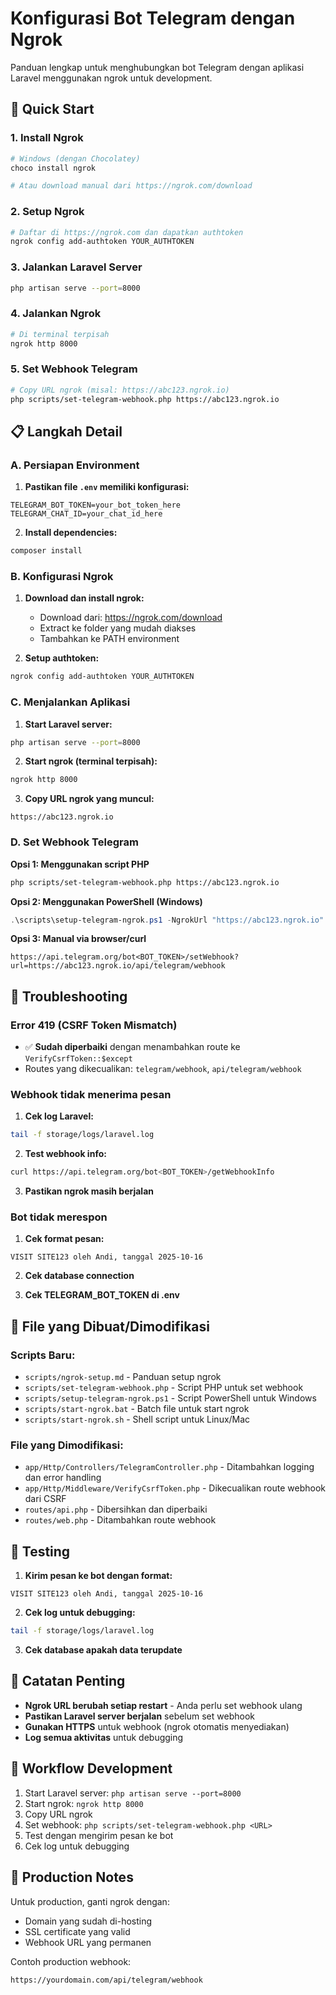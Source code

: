 # Konfigurasi Bot Telegram dengan Ngrok

Panduan lengkap untuk menghubungkan bot Telegram dengan aplikasi Laravel menggunakan ngrok untuk development.

## 🚀 Quick Start

### 1. Install Ngrok
```bash
# Windows (dengan Chocolatey)
choco install ngrok

# Atau download manual dari https://ngrok.com/download
```

### 2. Setup Ngrok
```bash
# Daftar di https://ngrok.com dan dapatkan authtoken
ngrok config add-authtoken YOUR_AUTHTOKEN
```

### 3. Jalankan Laravel Server
```bash
php artisan serve --port=8000
```

### 4. Jalankan Ngrok
```bash
# Di terminal terpisah
ngrok http 8000
```

### 5. Set Webhook Telegram
```bash
# Copy URL ngrok (misal: https://abc123.ngrok.io)
php scripts/set-telegram-webhook.php https://abc123.ngrok.io
```

## 📋 Langkah Detail

### A. Persiapan Environment

1. **Pastikan file `.env` memiliki konfigurasi:**
```env
TELEGRAM_BOT_TOKEN=your_bot_token_here
TELEGRAM_CHAT_ID=your_chat_id_here
```

2. **Install dependencies:**
```bash
composer install
```

### B. Konfigurasi Ngrok

1. **Download dan install ngrok:**
   - Download dari: https://ngrok.com/download
   - Extract ke folder yang mudah diakses
   - Tambahkan ke PATH environment

2. **Setup authtoken:**
```bash
ngrok config add-authtoken YOUR_AUTHTOKEN
```

### C. Menjalankan Aplikasi

1. **Start Laravel server:**
```bash
php artisan serve --port=8000
```

2. **Start ngrok (terminal terpisah):**
```bash
ngrok http 8000
```

3. **Copy URL ngrok yang muncul:**
```
https://abc123.ngrok.io
```

### D. Set Webhook Telegram

**Opsi 1: Menggunakan script PHP**
```bash
php scripts/set-telegram-webhook.php https://abc123.ngrok.io
```

**Opsi 2: Menggunakan PowerShell (Windows)**
```powershell
.\scripts\setup-telegram-ngrok.ps1 -NgrokUrl "https://abc123.ngrok.io"
```

**Opsi 3: Manual via browser/curl**
```
https://api.telegram.org/bot<BOT_TOKEN>/setWebhook?url=https://abc123.ngrok.io/api/telegram/webhook
```

## 🔧 Troubleshooting

### Error 419 (CSRF Token Mismatch)
- ✅ **Sudah diperbaiki** dengan menambahkan route ke `VerifyCsrfToken::$except`
- Routes yang dikecualikan: `telegram/webhook`, `api/telegram/webhook`

### Webhook tidak menerima pesan
1. **Cek log Laravel:**
```bash
tail -f storage/logs/laravel.log
```

2. **Test webhook info:**
```bash
curl https://api.telegram.org/bot<BOT_TOKEN>/getWebhookInfo
```

3. **Pastikan ngrok masih berjalan**

### Bot tidak merespon
1. **Cek format pesan:**
```
VISIT SITE123 oleh Andi, tanggal 2025-10-16
```

2. **Cek database connection**

3. **Cek TELEGRAM_BOT_TOKEN di .env**

## 📁 File yang Dibuat/Dimodifikasi

### Scripts Baru:
- `scripts/ngrok-setup.md` - Panduan setup ngrok
- `scripts/set-telegram-webhook.php` - Script PHP untuk set webhook
- `scripts/setup-telegram-ngrok.ps1` - Script PowerShell untuk Windows
- `scripts/start-ngrok.bat` - Batch file untuk start ngrok
- `scripts/start-ngrok.sh` - Shell script untuk Linux/Mac

### File yang Dimodifikasi:
- `app/Http/Controllers/TelegramController.php` - Ditambahkan logging dan error handling
- `app/Http/Middleware/VerifyCsrfToken.php` - Dikecualikan route webhook dari CSRF
- `routes/api.php` - Dibersihkan dan diperbaiki
- `routes/web.php` - Ditambahkan route webhook

## 🧪 Testing

1. **Kirim pesan ke bot dengan format:**
```
VISIT SITE123 oleh Andi, tanggal 2025-10-16
```

2. **Cek log untuk debugging:**
```bash
tail -f storage/logs/laravel.log
```

3. **Cek database apakah data terupdate**

## 📝 Catatan Penting

- **Ngrok URL berubah setiap restart** - Anda perlu set webhook ulang
- **Pastikan Laravel server berjalan** sebelum set webhook
- **Gunakan HTTPS** untuk webhook (ngrok otomatis menyediakan)
- **Log semua aktivitas** untuk debugging

## 🔄 Workflow Development

1. Start Laravel server: `php artisan serve --port=8000`
2. Start ngrok: `ngrok http 8000`
3. Copy URL ngrok
4. Set webhook: `php scripts/set-telegram-webhook.php <URL>`
5. Test dengan mengirim pesan ke bot
6. Cek log untuk debugging

## 🚨 Production Notes

Untuk production, ganti ngrok dengan:
- Domain yang sudah di-hosting
- SSL certificate yang valid
- Webhook URL yang permanen

Contoh production webhook:
```
https://yourdomain.com/api/telegram/webhook
```
